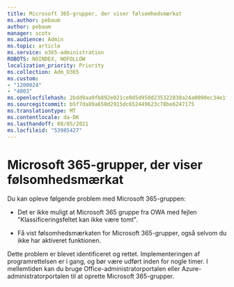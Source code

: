 ```yaml
---
title: Microsoft 365-grupper, der viser følsomhedsmærkat
ms.author: pebaum
author: pebaum
manager: scotv
ms.audience: Admin
ms.topic: article
ms.service: o365-administration
ROBOTS: NOINDEX, NOFOLLOW
localization_priority: Priority
ms.collection: Adm_O365
ms.custom:
- "1200024"
- "4803"
ms.openlocfilehash: 2bdd9aa9fb892e021ce0d5d950d235322838a24a0090ec34e1fe040cb1473113
ms.sourcegitcommit: b5f7da89a650d2915dc652449623c78be6247175
ms.translationtype: MT
ms.contentlocale: da-DK
ms.lasthandoff: 08/05/2021
ms.locfileid: "53985427"
---
```

# <a name="microsoft-365-groups-showing-sensitivity-label"></a>Microsoft 365-grupper, der viser følsomhedsmærkat

Du kan opleve følgende problem med Microsoft 365-gruppen:

- Det er ikke muligt at Microsoft 365 gruppe fra OWA med fejlen "Klassificeringsfeltet kan ikke være tomt".

- Få vist følsomhedsmærkaten for Microsoft 365-grupper, også selvom du ikke har aktiveret funktionen.

Dette problem er blevet identificeret og rettet. Implementeringen af programrettelsen er i gang, og bør være udført inden for nogle timer. I mellemtiden kan du bruge Office-administratorportalen eller Azure-administratorportalen til at oprette Microsoft 365-grupper.  
